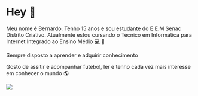 # Hey 👋



<P>Meu nome é Bernardo. Tenho 15 anos e sou estudante do E.E.M Senac Distrito Criativo. Atualmente estou cursando o Técnico em Informática para Internet
 Integrado ao Ensino Médio &#128187; &#128213;</P> 

<p>Sempre disposto a aprender e adquirir conhecimento</p>

<p>Gosto de assitir e acompanhar futebol, ler e tenho cada vez mais interesse em conhecer o mundo &#x1F30E;</p>

<img src = "https://media.giphy.com/media/10bxTLrpJNS0PC/giphy.gif">
